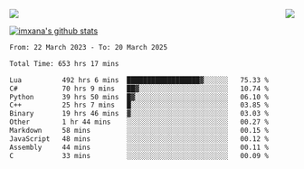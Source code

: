 <p>
  <a href="https://count.getloli.com/"><img src="https://count.getloli.com/get/@xana.readme?theme=moebooru-h"></a>
  <img src="https://weather-icon.journeyad.repl.co/@hangzhou?v=1" align="right">
</p>


<a href="https://github.com/imxana"><img align="center" src="https://github-readme-stats.vercel.app/api?username=imxana&show_icons=true&include_all_commits=true&hide_border=tru&custom_title=imxana%27s%20Github%20Stats" alt="imxana's github stats" /></a> 

<!--START_SECTION:waka-->

```txt
From: 22 March 2023 - To: 20 March 2025

Total Time: 653 hrs 17 mins

Lua          492 hrs 6 mins  ██████████████████▓░░░░░░   75.33 %
C#           70 hrs 9 mins   ██▓░░░░░░░░░░░░░░░░░░░░░░   10.74 %
Python       39 hrs 50 mins  █▓░░░░░░░░░░░░░░░░░░░░░░░   06.10 %
C++          25 hrs 7 mins   █░░░░░░░░░░░░░░░░░░░░░░░░   03.85 %
Binary       19 hrs 46 mins  ▓░░░░░░░░░░░░░░░░░░░░░░░░   03.03 %
Other        1 hr 44 mins    ░░░░░░░░░░░░░░░░░░░░░░░░░   00.27 %
Markdown     58 mins         ░░░░░░░░░░░░░░░░░░░░░░░░░   00.15 %
JavaScript   48 mins         ░░░░░░░░░░░░░░░░░░░░░░░░░   00.12 %
Assembly     44 mins         ░░░░░░░░░░░░░░░░░░░░░░░░░   00.11 %
C            33 mins         ░░░░░░░░░░░░░░░░░░░░░░░░░   00.09 %
```

<!--END_SECTION:waka-->
